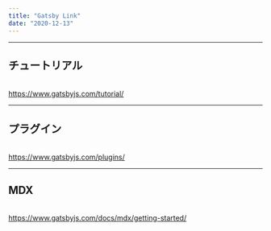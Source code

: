 ```yaml
---
title: "Gatsby Link"
date: "2020-12-13"
---
```


***
## チュートリアル

<br> https://www.gatsbyjs.com/tutorial/

***
## プラグイン

<br> https://www.gatsbyjs.com/plugins/

***
## MDX

<br> https://www.gatsbyjs.com/docs/mdx/getting-started/


